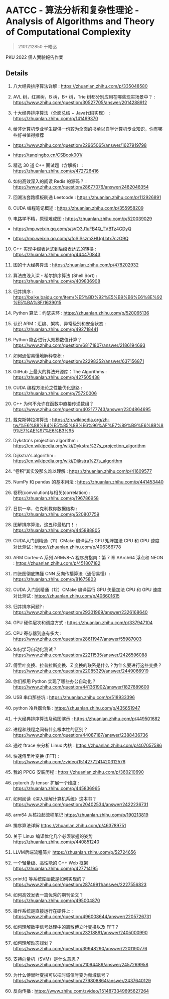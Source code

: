 # AATCC - 算法分析和复杂性理论 - Analysis of Algorithms and Theory of Computational Complexity

> 2101212850 干皓丞

PKU 2022 個人實驗報告作業


## Details

1. 八大经典排序算法详解 : https://zhuanlan.zhihu.com/p/335048580

2. AVL 树，红黑树，B 树，B+ 树，Trie 树都分别应用在哪些现实场景中？ : https://www.zhihu.com/question/30527705/answer/2014288912

3. 十大经典排序算法（全面总结 + Java代码实现） : https://zhuanlan.zhihu.com/p/141469370

4. 给非计算机专业学生提供一份较为全面的书单以自学计算机专业知识，你有哪些好书值得推荐

- https://www.zhihu.com/question/22965065/answer/1627919798

- https://tanqingbo.cn/CSBook001/

5. 精选 30 道 C++ 面试题（含解析） : https://zhuanlan.zhihu.com/p/472726416

6. 如何高效深入的阅读 Redis 的源码？ : https://www.zhihu.com/question/28677076/answer/2482048354

7. 回溯法套路模板刷通 Leetcode : https://zhuanlan.zhihu.com/p/112926891 

8. CUDA 编程笔记概述 : https://zhuanlan.zhihu.com/p/355958209

9. 电路学不精，原理难成图 : https://zhuanlan.zhihu.com/p/520039029

- https://mp.weixin.qq.com/s/sVO3J1uFB4Q_TVBTz4GDyQ

- https://mp.weixin.qq.com/s/foSISszm3HUgLbtx7czO9Q

10. C++ 实现中缀表达式到后缀表达式的转换 : https://zhuanlan.zhihu.com/p/444470843

11. 图的十大经典算法 : https://zhuanlan.zhihu.com/p/478202932

12. 算法由浅入深 - 希尔排序算法 (Shell Sort) : https://zhuanlan.zhihu.com/p/409836908

13. 归并排序 : https://baike.baidu.com/item/%E5%BD%92%E5%B9%B6%E6%8E%92%E5%BA%8F/1639015

14. Python 算法：约瑟夫环 : https://zhuanlan.zhihu.com/p/520065136

15. 认识 ARM：汇编、架构、异常级别和安全状态 : https://zhuanlan.zhihu.com/p/492718441

16. Python 能否进行大规模数值计算？ https://www.zhihu.com/question/68171807/answer/2186194693

17. 如何通俗易懂地解释卷积 : https://www.zhihu.com/question/22298352/answer/637156871

18. GitHub 上最大的算法开源库：The Algorithms : https://zhuanlan.zhihu.com/p/427505438

19. CUDA 编程方法论之性能优化思路 : https://zhuanlan.zhihu.com/p/75720006

20. C++ 为何不允许在函数中直接传递数组？ https://www.zhihu.com/question/402177743/answer/2304864695

21. 戴克斯特拉演算法 : https://zh.wikipedia.org/zh-tw/%E6%88%B4%E5%85%8B%E6%96%AF%E7%89%B9%E6%8B%89%E7%AE%97%E6%B3%95

22. Dykstra's projection algorithm : https://en.wikipedia.org/wiki/Dykstra%27s_projection_algorithm

23. Dijkstra's algorithm : https://en.wikipedia.org/wiki/Dijkstra%27s_algorithm

24. “卷积”其实没那么难以理解 : https://zhuanlan.zhihu.com/p/41609577

25. NumPy 和 pandas 的基本用法 : https://zhuanlan.zhihu.com/p/441453440

26. 卷积(convolution)与相关(correlation) : https://zhuanlan.zhihu.com/p/196786958

27. 日拱一卒，伯克利教你数据结构 : https://zhuanlan.zhihu.com/p/520807759

28. 图解排序算法，这五种最热门！ : https://zhuanlan.zhihu.com/p/445888805

29. CUDA入门到精通（11）CMake 编译运行 GPU 矩阵加法 CPU 和 GPU 速度对比测试 : https://zhuanlan.zhihu.com/p/406366778

30. ARM Cortex-A 系列 ARMv8-A 程序员指南：第 7 章 AArch64 浮点和 NEON : https://zhuanlan.zhihu.com/p/451807182

31. 四张图彻底搞懂 CNN 反向传播算法（通俗易懂）: https://zhuanlan.zhihu.com/p/81675803

32. CUDA 入门到精通（12）CMake 编译运行 GPU 矢量加法 CPU 和 GPU 速度对比测试 : https://zhuanlan.zhihu.com/p/406601615

33. 归并排序问题? : https://www.zhihu.com/question/29301969/answer/2326168640

34. GPU 硬件层次和调度方式 : https://zhuanlan.zhihu.com/p/337947104

35. CPU 寄存器到底有多大 : https://www.zhihu.com/question/28611947/answer/55987003

36. 如何学习自动化测试？ https://www.zhihu.com/question/22211535/answer/2426596088

37. 傅里叶变换、拉普拉斯变换、Z 变换的联系是什么？为什么要进行这些变换？ https://www.zhihu.com/question/22085329/answer/2449066919

38. 你们都用 Python 实现了哪些办公自动化？ https://www.zhihu.com/question/441361902/answer/1827889600

39. USB 串口那些坑 : https://zhuanlan.zhihu.com/p/518933396

40. python 冷兵器合集 : https://zhuanlan.zhihu.com/p/435651947

41. 十大经典排序算法及动图演示 : https://zhuanlan.zhihu.com/p/449501682

40. 进程和线程之间有什么根本性的区别？ https://www.zhihu.com/question/44087187/answer/2388436736

41. 通过 ftrace 来分析 Linux 内核 : https://zhuanlan.zhihu.com/p/407057586

42. 快速傅里叶变换 (FFT) : https://www.zhihu.com/zvideo/1514277241420312576

43. 我的 PPCG 安装历程 : https://zhuanlan.zhihu.com/p/360210690

44. pytorch 为 tensor 扩展一个维度 : https://zhuanlan.zhihu.com/p/445836965

45. 如何阅读《深入理解计算机系统》这本书？ https://www.zhihu.com/question/20402534/answer/2422236731

46. arm64 从核拉起流程笔记 https://zhuanlan.zhihu.com/p/190213819

47. 排序算法详解 https://zhuanlan.zhihu.com/p/463789751

48. 关于 Linux 编译优化几个必须掌握的姿势 https://zhuanlan.zhihu.com/p/440851240

49. LLVM后端流程简介 https://zhuanlan.zhihu.com/p/52724656

50. 一个轻量级、高性能的 C++ Web 框架 https://zhuanlan.zhihu.com/p/427714195

51. printf() 等系统库函数是如何实现的？ https://www.zhihu.com/question/28749911/answer/2227556823

52. 如何高效发表一篇优秀的期刊论文？ https://zhuanlan.zhihu.com/p/495004870

53. 操作系统是直接运行在硬件上 : https://www.zhihu.com/question/496008644/answer/2205726731

54. 如何理解数字信号处理中的离散傅立叶变换以及 FFT？ https://www.zhihu.com/question/23218891/answer/2405000990

55. 如何理解动态规划？ https://www.zhihu.com/question/39948290/answer/2201190776

56. 支持向量机（SVM）是什么意思？ https://www.zhihu.com/question/21094489/answer/2457269958

57. 为什么傅里叶变换可以把时域信号变为频域信号？ https://www.zhihu.com/question/279808864/answer/2437640129

58. 反向传播 : https://www.zhihu.com/zvideo/1514873349695627264





